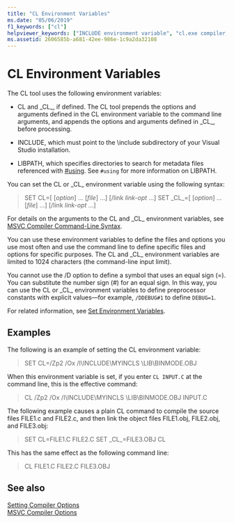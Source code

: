 ```yaml
---
title: "CL Environment Variables"
ms.date: "05/06/2019"
f1_keywords: ["cl"]
helpviewer_keywords: ["INCLUDE environment variable", "cl.exe compiler, environment variables", "LIBPATH environment variable", "environment variables, CL compiler"]
ms.assetid: 2606585b-a681-42ee-986e-1c9a2da32108
---
```

# CL Environment Variables

The CL tool uses the following environment variables:

- CL and \_CL\_, if defined. The CL tool prepends the options and arguments defined in the CL environment variable to the command line arguments, and appends the options and arguments defined in \_CL\_, before processing.

- INCLUDE, which must point to the \include subdirectory of your Visual Studio installation.

- LIBPATH, which specifies directories to search for metadata files referenced with [#using](../../preprocessor/hash-using-directive-cpp.md). See `#using` for more information on LIBPATH.

You can set the CL or \_CL\_ environment variable using the following syntax:

> SET CL=[ [*option*] ... [*file*] ...] [/link *link-opt* ...]
> SET \_CL\_=[ [*option*] ... [*file*] ...] [/link *link-opt* ...]

For details on the arguments to the CL and \_CL\_ environment variables, see [MSVC Compiler Command-Line Syntax](compiler-command-line-syntax.md).

You can use these environment variables to define the files and options you use most often and use the command line to define specific files and options for specific purposes. The CL and \_CL\_ environment variables are limited to 1024 characters (the command-line input limit).

You cannot use the /D option to define a symbol that uses an equal sign (=). You can substitute the number sign (#) for an equal sign. In this way, you can use the CL or \_CL\_ environment variables to define preprocessor constants with explicit values—for example, `/DDEBUG#1` to define `DEBUG=1`.

For related information, see [Set Environment Variables](../setting-the-path-and-environment-variables-for-command-line-builds.md).

## Examples

The following is an example of setting the CL environment variable:

> SET CL=/Zp2 /Ox /I\INCLUDE\MYINCLS \LIB\BINMODE.OBJ

When this environment variable is set, if you enter `CL INPUT.C` at the command line, this is the effective command:

> CL /Zp2 /Ox /I\INCLUDE\MYINCLS \LIB\BINMODE.OBJ INPUT.C

The following example causes a plain CL command to compile the source files FILE1.c and FILE2.c, and then link the object files FILE1.obj, FILE2.obj, and FILE3.obj:

> SET CL=FILE1.C FILE2.C
> SET \_CL\_=FILE3.OBJ
> CL

This has the same effect as the following command line:

> CL FILE1.C FILE2.C FILE3.OBJ

## See also

[Setting Compiler Options](compiler-command-line-syntax.md)<br/>
[MSVC Compiler Options](compiler-options.md)
